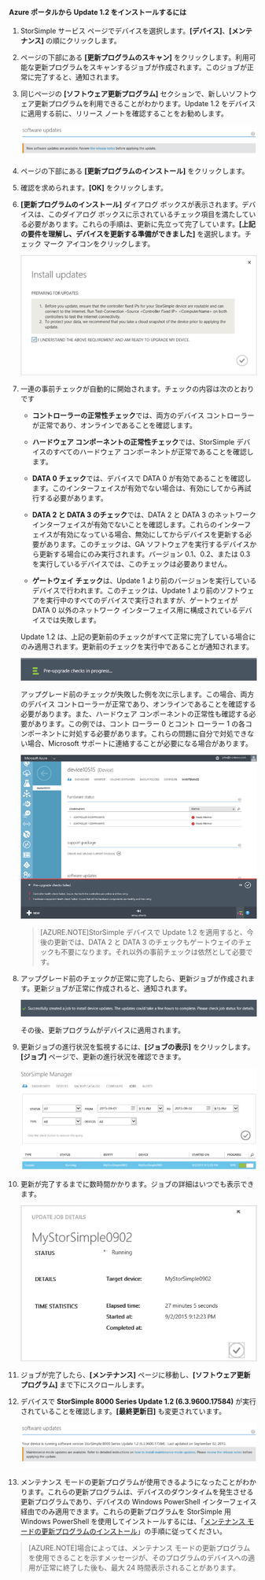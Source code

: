 <!--author=SharS last changed: 11/16/15-->

#### Azure ポータルから Update 1.2 をインストールするには

1. StorSimple サービス ページでデバイスを選択します。**[デバイス]**、**[メンテナンス]** の順にクリックします。

2. ページの下部にある **[更新プログラムのスキャン]** をクリックします。利用可能な更新プログラムをスキャンするジョブが作成されます。このジョブが正常に完了すると、通知されます。

3. 同じページの **[ソフトウェア更新プログラム]** セクションで、新しいソフトウェア更新プログラムを利用できることがわかります。Update 1.2 をデバイスに適用する前に、リリース ノートを確認することをお勧めします。

    ![Install software updates](./media/storsimple-install-update-via-portal/InstallUpdate12_11M.png)

4. ページの下部にある **[更新プログラムのインストール]** をクリックします。

5. 確認を求められます。**[OK]** をクリックします。

6. **[更新プログラムのインストール]** ダイアログ ボックスが表示されます。デバイスは、このダイアログ ボックスに示されているチェック項目を満たしている必要があります。これらの手順は、更新に先立って完了しています。**[上記の要件を理解し、デバイスを更新する準備ができました]** を選択します。チェック マーク アイコンをクリックします。

    ![Confirmation message](./media/storsimple-install-update-via-portal/InstallUpdate12_2M.png)

7. 一連の事前チェックが自動的に開始されます。チェックの内容は次のとおりです

	- **コントローラーの正常性チェック**では、両方のデバイス コントローラーが正常であり、オンラインであることを確認します。
	
	- **ハードウェア コンポーネントの正常性チェック**では、StorSimple デバイスのすべてのハードウェア コンポーネントが正常であることを確認します。
	
	- **DATA 0 チェック**では、デバイスで DATA 0 が有効であることを確認します。このインターフェイスが有効でない場合は、有効にしてから再試行する必要があります。
	
	- **DATA 2 と DATA 3 のチェック**では、DATA 2 と DATA 3 のネットワーク インターフェイスが有効でないことを確認します。これらのインターフェイスが有効になっている場合、無効にしてからデバイスを更新する必要があります。このチェックは、GA ソフトウェアを実行するデバイスから更新する場合にのみ実行されます。バージョン 0.1、0.2、または 0.3 を実行しているデバイスでは、このチェックは必要ありません。
	
	- **ゲートウェイ チェック**は、Update 1 より前のバージョンを実行しているデバイスで行われます。このチェックは、Update 1 より前のソフトウェアを実行中のすべてのデバイスで実行されますが、ゲートウェイが DATA 0 以外のネットワーク インターフェイス用に構成されているデバイスでは失敗します。
 
	Update 1.2 は、上記の更新前のチェックがすべて正常に完了している場合にのみ適用されます。更新前のチェックを実行中であることが通知されます。
  
    ![Pre-check notification](./media/storsimple-install-update-via-portal/InstallUpdate12_3M.png)

    アップグレード前のチェックが失敗した例を次に示します。この場合、両方のデバイス コントローラーが正常であり、オンラインであることを確認する必要があります。また、ハードウェア コンポーネントの正常性も確認する必要があります。この例では、コント ローラー 0 とコント ローラー 1 の各コンポーネントに対処する必要があります。これらの問題に自分で対処できない場合、Microsoft サポートに連絡することが必要になる場合があります。

   	 ![Pre-check failed](./media/storsimple-install-update-via-portal/HCS_PreUpgradeChecksFailed-include.png)

	> [AZURE.NOTE]StorSimple デバイスで Update 1.2 を適用すると、今後の更新では、DATA 2 と DATA 3 のチェックもゲートウェイのチェックも不要になります。それ以外の事前チェックは依然として必要です。


8. アップグレード前のチェックが正常に完了したら、更新ジョブが作成されます。更新ジョブが正常に作成されると、通知されます。
 
    ![Update job creation](./media/storsimple-install-update-via-portal/InstallUpdate12_44M.png)

    その後、更新プログラムがデバイスに適用されます。
 
9. 更新ジョブの進行状況を監視するには、**[ジョブの表示]** をクリックします。**[ジョブ]** ページで、更新の進行状況を確認できます。

    ![Update job progress](./media/storsimple-install-update-via-portal/InstallUpdate12_5M.png)

10. 更新が完了するまでに数時間かかります。ジョブの詳細はいつでも表示できます。

    ![Update job details](./media/storsimple-install-update-via-portal/InstallUpdate12_6M.png)

11. ジョブが完了したら、**[メンテナンス]** ページに移動し、**[ソフトウェア更新プログラム]** まで下にスクロールします。

12. デバイスで **StorSimple 8000 Series Update 1.2 (6.3.9600.17584)** が実行されていることを確認します。**[最終更新日]** も変更されています。

    ![Maintenance page](./media/storsimple-install-update-via-portal/InstallUpdate12_10M.png)

13. メンテナンス モードの更新プログラムが使用できるようになったことがわかります。これらの更新プログラムは、デバイスのダウンタイムを発生させる更新プログラムであり、デバイスの Windows PowerShell インターフェイス経由でのみ適用できます。これらの更新プログラムを StorSimple 用 Windows PowerShell を使用してインストールするには、「[メンテナンス モードの更新プログラムのインストール](storsimple-update-device.md#install-maintenance-mode-updates-via-windows-powershell-for-storsimple)」の手順に従ってください。

> [AZURE.NOTE]場合によっては、メンテナンス モードの更新プログラムを使用できることを示すメッセージが、そのプログラムのデバイスへの適用が正常に終了した後も、最大 24 時間表示されることがあります。

<!---HONumber=Nov15_HO4-->
